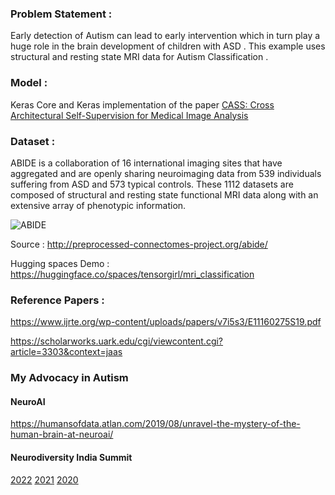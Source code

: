 ### Problem Statement :

Early detection of Autism can lead to early intervention which in turn play a huge role in the brain development of children with ASD . This example uses structural and resting state MRI data for Autism Classification .

### Model :

Keras Core and Keras implementation of the paper 
[CASS: Cross Architectural Self-Supervision for Medical Image Analysis](https://arxiv.org/pdf/2206.04170v6.pdf)

### Dataset : 

ABIDE is a collaboration of 16 international imaging sites that have aggregated and are openly sharing neuroimaging data from 539 individuals suffering from ASD and 573 typical controls. These 1112 datasets are composed of structural and resting state functional MRI data along with an extensive array of phenotypic information.

![ABIDE](https://github.com/ushareng/AI_ForAutism-MRI_ImageClassification/assets/34335028/f9952417-1d18-4c2f-aa9b-bbc757104249)

Source : http://preprocessed-connectomes-project.org/abide/

Hugging spaces Demo : https://huggingface.co/spaces/tensorgirl/mri_classification

### Reference Papers :

https://www.ijrte.org/wp-content/uploads/papers/v7i5s3/E11160275S19.pdf

https://scholarworks.uark.edu/cgi/viewcontent.cgi?article=3303&context=jaas

### My Advocacy in Autism

#### NeuroAI 

https://humansofdata.atlan.com/2019/08/unravel-the-mystery-of-the-human-brain-at-neuroai/

#### Neurodiversity India Summit 

[2022](https://neuroaiworld.com/neurodiversity-india-summit-2022/)
[2021](https://neuroaiworld.com/neurodiversity-india-summit-2021/)
[2020](https://neuroaiworld.com/neurodiversity-india-summit-2020/)









